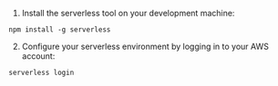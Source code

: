 1. Install the serverless tool on your development machine:

```
npm install -g serverless
```

2. Configure your serverless environment by logging in to your AWS account:

```
serverless login
```
